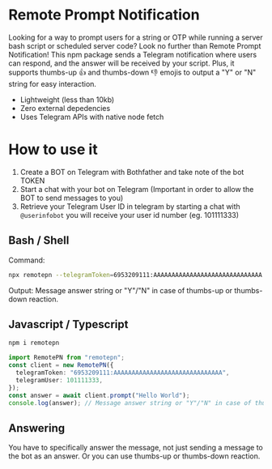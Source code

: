 # Remote Prompt Notification

Looking for a way to prompt users for a string or OTP while running a server bash script or scheduled server code? Look no further than Remote Prompt Notification! This npm package sends a Telegram notification where users can respond, and the answer will be received by your script. Plus, it supports thumbs-up 👍 and thumbs-down 👎 emojis to output a "Y" or "N" string for easy interaction.

- Lightweight (less than 10kb)
- Zero external depedencies
- Uses Telegram APIs with native node fetch

# How to use it

1. Create a BOT on Telegram with Bothfather and take note of the bot TOKEN
2. Start a chat with your bot on Telegram (Important in order to allow the BOT to send messages to you)
3. Retrieve your Telegram User ID in telegram by starting a chat with `@userinfobot` you will receive your user id number (eg. 101111333)

## Bash / Shell

Command:

```bash
npx remotepn --telegramToken=6953209111:AAAAAAAAAAAAAAAAAAAAAAAAAAAAAA --telegramUser=101111333 --message="How are you?"
```

Output: Message answer string or "Y"/"N" in case of thumbs-up or thumbs-down reaction.

## Javascript / Typescript

```bash
npm i remotepn
```

```typescript
import RemotePN from "remotepn";
const client = new RemotePN({
  telegramToken: "6953209111:AAAAAAAAAAAAAAAAAAAAAAAAAAAAAA",
  telegramUser: 101111333,
});
const answer = await client.prompt("Hello World");
console.log(answer); // Message answer string or "Y"/"N" in case of thumbs-up or thumbs-down reaction.
```

## Answering

You have to specifically answer the message, not just sending a message to the bot as an answer. Or you can use thumbs-up or thumbs-down reaction.
